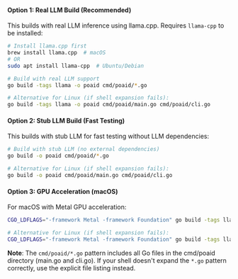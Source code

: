 #### Option 1: Real LLM Build (Recommended)
This builds with real LLM inference using llama.cpp. Requires `llama-cpp` to be installed:

```bash
# Install llama.cpp first
brew install llama.cpp  # macOS
# OR
sudo apt install llama-cpp  # Ubuntu/Debian

# Build with real LLM support
go build -tags llama -o poaid cmd/poaid/*.go

# Alternative for Linux (if shell expansion fails):
go build -tags llama -o poaid cmd/poaid/main.go cmd/poaid/cli.go
```

#### Option 2: Stub LLM Build (Fast Testing)
This builds with stub LLM for fast testing without LLM dependencies:

```bash
# Build with stub LLM (no external dependencies)
go build -o poaid cmd/poaid/*.go

# Alternative for Linux (if shell expansion fails):
go build -o poaid cmd/poaid/main.go cmd/poaid/cli.go
```

#### Option 3: GPU Acceleration (macOS)
For macOS with Metal GPU acceleration:

```bash
CGO_LDFLAGS="-framework Metal -framework Foundation" go build -tags llama -o poaid cmd/poaid/*.go

# Alternative for Linux (if shell expansion fails):
CGO_LDFLAGS="-framework Metal -framework Foundation" go build -tags llama -o poaid cmd/poaid/main.go cmd/poaid/cli.go
```

**Note**: The `cmd/poaid/*.go` pattern includes all Go files in the cmd/poaid directory (main.go and cli.go). If your shell doesn't expand the `*.go` pattern correctly, use the explicit file listing instead. 